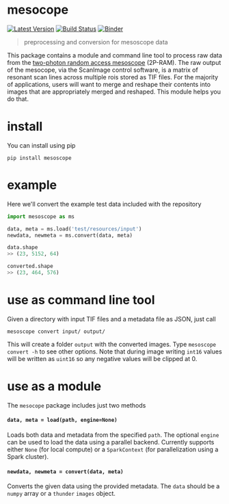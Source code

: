 # mesocope

[![Latest Version](https://img.shields.io/pypi/v/meoscope.svg?style=flat-square)](https://pypi.python.org/pypi/mesoscope)
[![Build Status](https://img.shields.io/travis/sofroniewn/mesoscope/master.svg?style=flat-square)](https://travis-ci.org/sofroniewn/mesoscope) 
[![Binder](https://img.shields.io/badge/launch-binder-red.svg?style=flat-square)](http://mybinder.org:/repo/sofroniewn/mesoscope)


> preprocessing and conversion for mesoscope data

This package contains a module and command line tool to process raw data from the [two-photon random access mesoscope](https://elifesciences.org/content/5/e14472) (2P-RAM). The raw output of the mesocope, via the ScanImage control software, is a matrix of resonant scan lines across multiple rois stored as TIF files. For the majority of applications, users will want to merge and reshape their contents into images that are appropriately merged and reshaped. This module helps you do that.

# install

You can install using pip

```
pip install mesoscope
```

# example

Here we'll convert the example test data included with the repository

```python
import mesoscope as ms

data, meta = ms.load('test/resources/input')
newdata, newmeta = ms.convert(data, meta)

data.shape
>> (23, 5152, 64)

converted.shape
>> (23, 464, 576)
```

# use as command line tool

Given a directory with input TIF files and a metadata file as JSON, just call

```
mesoscope convert input/ output/
```

This will create a folder `output` with the converted images. Type `mesoscope convert -h` to see other options. Note that during image writing `int16` values will be written as `uint16` so any negative values will be clipped at 0.

# use as a module

The `mesocope` package includes just two methods

#### `data, meta = load(path, engine=None)`

Loads both data and metadata from the specified `path`. The optional `engine` can be used to load the data using a parallel backend. Currently supports either `None` (for local compute) or a `SparkContext` (for parallelization using a Spark cluster).

#### `newdata, newmeta = convert(data, meta)`

Converts the given data using the provided metadata. The `data` should be a `numpy` array or a `thunder` `images` object.
